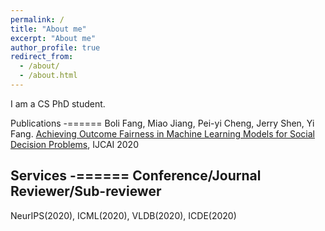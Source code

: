 ```yaml
---
permalink: /
title: "About me"
excerpt: "About me"
author_profile: true
redirect_from: 
  - /about/
  - /about.html
--- 
```


I am a CS PhD student. 


Publications
-======
Boli Fang, Miao Jiang, Pei-yi Cheng, Jerry Shen, Yi Fang. [Achieving Outcome Fairness in Machine Learning Models for Social Decision Problems](https://www.ijcai.org/Proceedings/2020/62), IJCAI 2020


Services
-======
Conference/Journal Reviewer/Sub-reviewer
-------
NeurIPS(2020), ICML(2020), VLDB(2020), ICDE(2020)
